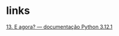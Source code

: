 


# links
[13. E agora? — documentação Python 3.12.1](https://docs.python.org/pt-br/3.12/tutorial/whatnow.html)




